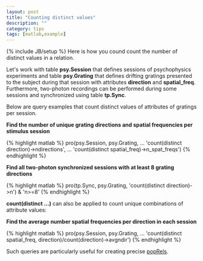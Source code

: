 ```yaml
---
layout: post
title: "Counting distinct values"
description: ""
category: tips 
tags: [matlab,example]
---
```

{% include JB/setup %}
Here is how you cound count the number of distinct values in a relation.

Let's work with table **psy.Session** that defines sessions of psychophysics experiments and table **psy.Grating** that defines drifting gratings presented to the subject during that session with attributes **direction** and **spatial_freq**.  Furthermore, two-photon recordings can be performed during some sessions and synchronized using table **tp.Sync**.

Below are query examples that count distinct values of attributes of gratings per session.

**Find the number of unique grating directions and spatial frequencies per stimulus session**

{% highlight matlab %}
pro(psy.Session, psy.Grating, ...
  'count(distinct direction)->ndirections', ...
  'count(distinct spatial_freq)->n_spat_freqs')
{% endhighlight %}

__Find all two-photon synchronized sessions with at least 8 grating directions__

{% highlight matlab %}
pro(tp.Sync, psy.Grating, 'count(distinct direction)->n') & 'n>=8'
{% endhighlight %}

**count(distinct ...)** can also be applied to count unique combinations of attribute values:

**Find the average number spatial frequencies per direction in each session**

{% highlight matlab %}
pro(psy.Session, psy.Grating, ...
 'count(distinct spatial_freq, direction)/count(direction)->avgndir')
{% endhighlight %}

Such queries are particularly useful for creating precise [popRels](https://github.com/datajoint/datajoint-matlab/wiki/Populating-computed-data). 
